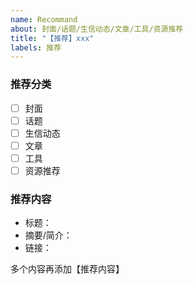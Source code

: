 ```yaml
---
name: Recommand
about: 封面/话题/生信动态/文章/工具/资源推荐
title: "【推荐】xxx"
labels: 推荐
---
```


### 推荐分类

- [ ] 封面
- [ ] 话题
- [ ] 生信动态
- [ ] 文章
- [ ] 工具
- [ ] 资源推荐

### 推荐内容

- 标题：
- 摘要/简介：
- 链接：

多个内容再添加【推荐内容】
